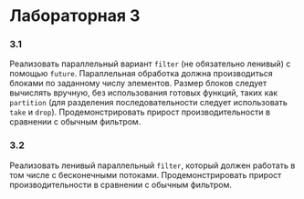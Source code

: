# Лабораторная 3

### 3.1

Реализовать параллельный вариант `filter` (не обязательно ленивый) с помощью `future`.
Параллельная обработка должна производиться блоками по заданному числу элементов. Размер
блоков следует вычислять вручную, без использования готовых функций, таких как `partition` (для
разделения последовательности следует использовать `take` и `drop`). Продемонстрировать прирост
производительности в сравнении с обычным фильтром.

### 3.2

Реализовать ленивый параллельный `filter`, который должен работать в том числе с бесконечными
потоками. Продемонстрировать прирост производительности в сравнении с обычным фильтром.